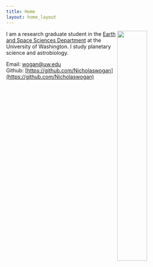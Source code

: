 ```yaml
---
title: Home
layout: home_layout
---
```

<!-- <img src="{{ 'images/Kbasin.jpg' | absolute_url }}" alt="{{ page.title | default: site.title | default: site.github.repository_name }}" class="project-name" style="margin-left: auto;margin-right: auto;display: block;width:100%;max-width:1200px;" /> -->
<div>
    <img src="{{ 'images/bio_im.jpg' | absolute_url }}" style="float:right;width:40%">
</div>

I am a research graduate student in the [Earth and Space Sciences Department](https://www.ess.washington.edu/) at the University of Washington. I study planetary science and astrobiology.

Email: wogan@uw.edu  
Github: [https://github.com/Nicholaswogan](https://github.com/Nicholaswogan)
